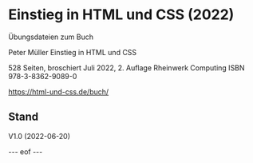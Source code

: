 # Einstieg in HTML und CSS (2022)

Übungsdateien zum Buch

Peter Müller
Einstieg in HTML und CSS

528 Seiten, broschiert
Juli 2022, 2. Auflage
Rheinwerk Computing
ISBN 978-3-8362-9089-0

https://html-und-css.de/buch/

## Stand
V1.0 (2022-06-20)

--- eof ---